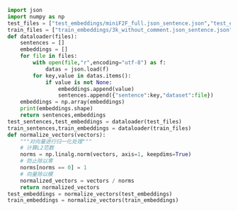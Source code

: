 ```python
import json
import numpy as np
test_files = ["test_embeddings/miniF2F_full.json_sentence.json","test_embeddings/proofnet_sft.json_sentence.json"]
train_files = ["train_embeddings/3k_without_comment.json_sentence.json","train_embeddings/adddata.json_sentence.json"]
def dataloader(files):
    sentences = []
    embeddings = []
    for file in files:
        with open(file,"r",encoding="utf-8") as f:
            datas = json.load(f)
        for key,value in datas.items():
            if value is not None:
                embeddings.append(value)
                sentences.append({"sentence":key,"dataset":file})
    embeddings = np.array(embeddings)
    print(embeddings.shape)
    return sentences,embeddings
test_sentences,test_embeddings = dataloader(test_files)
train_sentences,train_embeddings = dataloader(train_files)
def normalize_vectors(vectors):
    """对向量进行归一化处理"""
    # 计算L2范数
    norms = np.linalg.norm(vectors, axis=1, keepdims=True)
    # 防止除以零
    norms[norms == 0] = 1
    # 向量除以模
    normalized_vectors = vectors / norms
    return normalized_vectors
test_embeddings = normalize_vectors(test_embeddings)
train_embeddings = normalize_vectors(train_embeddings)
```

<script src="https://giscus.app/client.js"
        data-repo="InuyashaYang/AIDIY"
        data-repo-id="R_kgDOM1VVTQ"
        data-category="Announcements"
        data-category-id="DIC_kwDOM1VVTc4Ckls_"
        data-mapping="pathname"
        data-strict="0"
        data-reactions-enabled="1"
        data-emit-metadata="0"
        data-input-position="bottom"
        data-theme="preferred_color_scheme"
        data-lang="zh-CN"
        crossorigin="anonymous"
        async>
</script>
